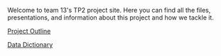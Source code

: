 

Welcome to team 13's TP2 project site. Here you can find all the files, presentations, and information about this project and how we tackle it.








[Project Outline](/code/Outline.html)


[Data Dictionary](/code/DataDict.html)
